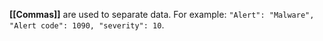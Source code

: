 **[[Commas]]** are used to separate data. For example: `"Alert": "Malware", "Alert code": 1090, "severity": 10`.